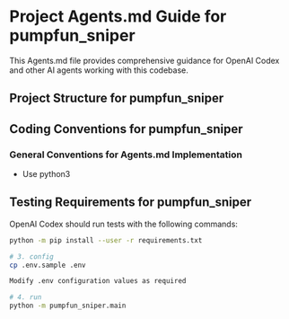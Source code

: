 # Project Agents.md Guide for pumpfun_sniper

This Agents.md file provides comprehensive guidance for OpenAI Codex and other AI agents working with this codebase.

## Project Structure for pumpfun_sniper


## Coding Conventions for pumpfun_sniper

### General Conventions for Agents.md Implementation

- Use python3

## Testing Requirements for pumpfun_sniper

OpenAI Codex should run tests with the following commands:

```bash
python -m pip install --user -r requirements.txt

# 3. config
cp .env.sample .env

Modify .env configuration values as required

# 4. run
python -m pumpfun_sniper.main
```
